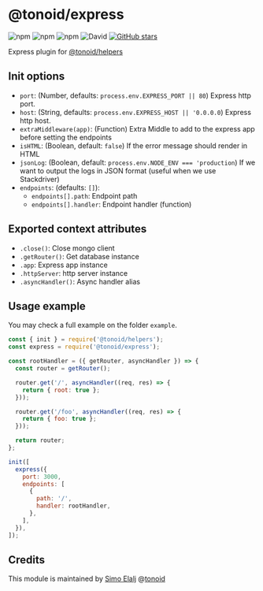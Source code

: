 # @tonoid/express

![npm](https://img.shields.io/npm/dt/@tonoid/express.svg) ![npm](https://img.shields.io/npm/v/@tonoid/express.svg) ![npm](https://img.shields.io/npm/l/@tonoid/express.svg) ![David](https://img.shields.io/david/melalj/tonoid-express.svg)
[![GitHub stars](https://img.shields.io/github/stars/melalj/tonoid-express.svg?style=social&label=Star&maxAge=2592003)](https://github.com/melalj/tonoid-express)

Express plugin for [@tonoid/helpers](https://github.com/melalj/tonoid-helpers)

## Init options

- `port`: (Number, defaults: `process.env.EXPRESS_PORT || 80`) Express http port.
- `host`: (String, defaults: `process.env.EXPRESS_HOST || '0.0.0.0`) Express http host.
- `extraMiddleware(app)`: (Function) Extra Middle to add to the express app before setting the endpoints
- `isHTML`: (Boolean, default: `false`) If the error message should render in HTML
- `jsonLog`: (Boolean, default: `process.env.NODE_ENV === 'production`) If we want to output the logs in JSON format (useful when we use Stackdriver)
- `endpoints`: (defaults: `[]`):
  - `endpoints[].path`: Endpoint path
  - `endpoints[].handler`: Endpoint handler (function)

## Exported context attributes

- `.close()`: Close mongo client
- `.getRouter()`: Get database instance
- `.app`: Express app instance
- `.httpServer`: http server instance
- `.asyncHandler()`: Async handler alias

## Usage example

You may check a full example on the folder `example`.

```js
const { init } = require('@tonoid/helpers');
const express = require('@tonoid/express');

const rootHandler = ({ getRouter, asyncHandler }) => {
  const router = getRouter();

  router.get('/', asyncHandler((req, res) => {
    return { root: true };
  }));

  router.get('/foo', asyncHandler((req, res) => {
    return { foo: true };
  }));

  return router;
};

init([
  express({
    port: 3000,
    endpoints: [
      {
        path: '/',
        handler: rootHandler,
      },
    ],
  }),
]);

```

## Credits

This module is maintained by [Simo Elalj](https://twitter.com/simoelalj) @[tonoid](https://www.tonoid.com)
